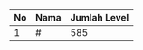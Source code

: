 | No | Nama            | Jumlah Level |
|----|-----------------|--------------|
| 1  | #    |    585        |
